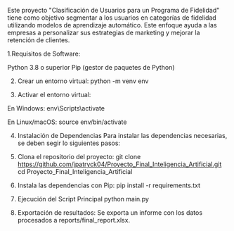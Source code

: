 Este proyecto "Clasificación de Usuarios para un Programa de Fidelidad" tiene como objetivo segmentar a los usuarios en categorías de fidelidad utilizando modelos de aprendizaje automático. 
Este enfoque ayuda a las empresas a personalizar sus estrategias de marketing y mejorar la retención de clientes.


1.Requisitos de Software:

Python 3.8 o superior
Pip (gestor de paquetes de Python)

2. Crear un entorno virtual:
python -m venv env

3. Activar el entorno virtual:

En Windows:
env\Scripts\activate

En Linux/macOS:
source env/bin/activate


4. Instalación de Dependencias
Para instalar las dependencias necesarias, se deben segir lo siguientes pasos:

5. Clona el repositorio del proyecto:
git clone https://github.com/jpatryck04/Proyecto_Final_Inteligencia_Artificial.git
cd Proyecto_Final_Inteligencia_Artificial

6. Instala las dependencias con Pip:
pip install -r requirements.txt

7. Ejecución del Script Principal
python main.py

8. Exportación de resultados: Se exporta un informe con los datos procesados a reports/final_report.xlsx.
